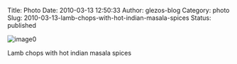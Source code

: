 Title: Photo
Date: 2010-03-13 12:50:33
Author: glezos-blog
Category: photo
Slug: 2010-03-13-lamb-chops-with-hot-indian-masala-spices
Status: published

![image0](http://40.media.tumblr.com/tumblr_kz8n8ecJ6L1qaawg5o1_1280.jpg)

Lamb chops with hot indian masala spices
